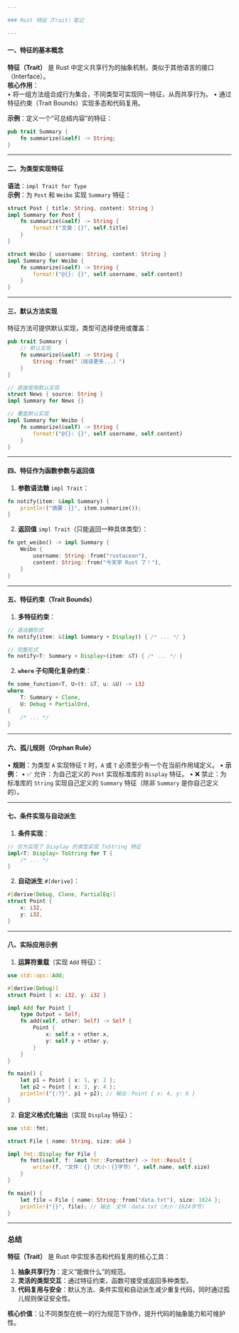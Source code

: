 ```yaml
---

### Rust 特征（Trait）笔记

---
```


#### 一、特征的基本概念
**特征（Trait）** 是 Rust 中定义共享行为的抽象机制，类似于其他语言的接口（Interface）。  
**核心作用**：  
• 将一组方法组合成行为集合，不同类型可实现同一特征，从而共享行为。
• 通过特征约束（Trait Bounds）实现多态和代码复用。

**示例**：定义一个“可总结内容”的特征：
```rust
pub trait Summary {
    fn summarize(&self) -> String;
}
```

---

#### 二、为类型实现特征
**语法**：`impl Trait for Type`  
**示例**：为 `Post` 和 `Weibo` 实现 `Summary` 特征：
```rust
struct Post { title: String, content: String }
impl Summary for Post {
    fn summarize(&self) -> String {
        format!("文章：{}", self.title)
    }
}

struct Weibo { username: String, content: String }
impl Summary for Weibo {
    fn summarize(&self) -> String {
        format!("@{}: {}", self.username, self.content)
    }
}
```

---

#### 三、默认方法实现
特征方法可提供默认实现，类型可选择使用或覆盖：
```rust
pub trait Summary {
    // 默认实现
    fn summarize(&self) -> String {
        String::from("（阅读更多...）")
    }
}

// 直接使用默认实现
struct News { source: String }
impl Summary for News {} 

// 覆盖默认实现
impl Summary for Weibo {
    fn summarize(&self) -> String {
        format!("@{}: {}", self.username, self.content)
    }
}
```

---

#### 四、特征作为函数参数与返回值
1. **参数语法糖** `impl Trait`：
```rust
fn notify(item: &impl Summary) {
    println!("摘要：{}", item.summarize());
}
```

2. **返回值** `impl Trait`（只能返回一种具体类型）：
```rust
fn get_weibo() -> impl Summary {
    Weibo {
        username: String::from("rustacean"),
        content: String::from("今天学 Rust 了！"),
    }
}
```

---

#### 五、特征约束（Trait Bounds）
1. **多特征约束**：
```rust
// 语法糖形式
fn notify(item: &(impl Summary + Display)) { /* ... */ }

// 完整形式
fn notify<T: Summary + Display>(item: &T) { /* ... */ }
```

2. **`where` 子句简化复杂约束**：
```rust
fn some_function<T, U>(t: &T, u: &U) -> i32
where
    T: Summary + Clone,
    U: Debug + PartialOrd,
{
    /* ... */
}
```

---

#### 六、孤儿规则（Orphan Rule）
• **规则**：为类型 `A` 实现特征 `T` 时，`A` 或 `T` 必须至少有一个在当前作用域定义。
• **示例**：
  • ✅ 允许：为自己定义的 `Post` 实现标准库的 `Display` 特征。
  • ❌ 禁止：为标准库的 `String` 实现自己定义的 `Summary` 特征（除非 `Summary` 是你自己定义的）。

---

#### 七、条件实现与自动派生
1. **条件实现**：
```rust
// 仅为实现了 Display 的类型实现 ToString 特征
impl<T: Display> ToString for T {
    /* ... */
}
```

2. **自动派生** `#[derive]`：
```rust
#[derive(Debug, Clone, PartialEq)]
struct Point {
    x: i32,
    y: i32,
}
```

---

#### 八、实际应用示例
1. **运算符重载**（实现 `Add` 特征）：
```rust
use std::ops::Add;

#[derive(Debug)]
struct Point { x: i32, y: i32 }

impl Add for Point {
    type Output = Self;
    fn add(self, other: Self) -> Self {
        Point {
            x: self.x + other.x,
            y: self.y + other.y,
        }
    }
}

fn main() {
    let p1 = Point { x: 1, y: 2 };
    let p2 = Point { x: 3, y: 4 };
    println!("{:?}", p1 + p2); // 输出：Point { x: 4, y: 6 }
}
```

2. **自定义格式化输出**（实现 `Display` 特征）：
```rust
use std::fmt;

struct File { name: String, size: u64 }

impl fmt::Display for File {
    fn fmt(&self, f: &mut fmt::Formatter) -> fmt::Result {
        write!(f, "文件：{}（大小：{}字节）", self.name, self.size)
    }
}

fn main() {
    let file = File { name: String::from("data.txt"), size: 1024 };
    println!("{}", file); // 输出：文件：data.txt（大小：1024字节）
}
```

---

### 总结
**特征（Trait）** 是 Rust 中实现多态和代码复用的核心工具：
1. **抽象共享行为**：定义“能做什么”的规范。
2. **灵活的类型交互**：通过特征约束，函数可接受或返回多种类型。
3. **代码复用与安全**：默认方法、条件实现和自动派生减少重复代码，同时通过孤儿规则保证安全性。

**核心价值**：让不同类型在统一的行为规范下协作，提升代码的抽象能力和可维护性。